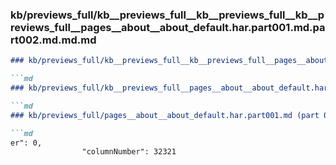 ### kb/previews_full/kb__previews_full__kb__previews_full__kb__previews_full__pages__about__about_default.har.part001.md.part002.md.md.md

```md
### kb/previews_full/kb__previews_full__kb__previews_full__pages__about__about_default.har.part001.md.part002.md.md

```md
### kb/previews_full/kb__previews_full__pages__about__about_default.har.part001.md.part002.md

```md
### kb/previews_full/pages__about__about_default.har.part001.md (part 002)

```md
er": 0,
                "columnNumber": 32321
       
```

```

```

```

```
